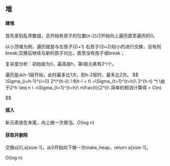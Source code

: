 ## 堆

#### 建堆

首先拿到乱序数组，总开始有孩子的位置(n-2)/2开始向上遍历直至遍历的0。

以小顶堆为例，遍历就是与左孩子(2i+1) 右孩子(2i+2)较小的进行交换，没有则break;交换后继续与新的孩子对比，直至没有孩子或break；

复杂度分析：初始层为0，最高层h，第i层元素有2^i个。

遍历是从h-1层开始，此时最多比1次，到h-2层时，最多比2次。
$$
\Sigma_{i=h-1}^{i=0} 2^i*(h-i)\\
\\令h-i = t\\
=\Sigma_{t=1}^{t=h}\ 2^{h-t} *t
\\由于2^h \leq n
\\ =\Sigma_{t=1}^{t=h}\ n\frac{t}{2^t}\\
简单的相消计算得 = O(n)
$$

#### 插入

新元素放在末尾，向上做一次冒泡。O(log n)

#### 获取并删除

交换a[0],a[size-1]，从0开始向下做一次make_heap，return a[size-1]。

O(log n)